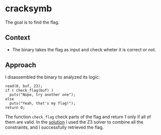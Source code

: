 # cracksymb
The goal is to find the flag.

## Context
- The binary takes the flag as input and check wheter it is correct or not.

## Approach
I disassembled the binary to analyzed its logic:
```{c}
read(0, buf, 23);
if ( check_flag(buf) )
  puts("Nope, try another one");
else
  puts("Yeah, that's my flag!");
return 0;
```
The function `check_flag` check parts of the flag and return 1 only if all of them are valid.
In the [solution](exploit.py) I used the Z3 solver to combine all the constraints, and I successfully retrieved the flag.

